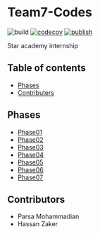 # Team7-Codes
![build](https://github.com/Star-Academy/Team7-Codes/workflows/build/badge.svg?branch=master)
[![codecov](https://codecov.io/gh/Star-Academy/Team7-Codes/branch/master/graph/badge.svg)](https://codecov.io/gh/Star-Academy/Team7-Codes)
[![publish](https://github.com/Star-Academy/Team7-Codes/workflows/publish/badge.svg?branch=1.0.0-beta)](https://www.nuget.org/packages/StarAcademy.Team7.StarFinder/)

Star academy internship 

## Table of contents
- [Phases](#Phases)
- [Contributers](#Contributers)

## Phases
- [Phase01](https://github.com/Star-Academy/codestar-internship/blob/master/Projects/Phase01-Search.md)
- [Phase02](https://github.com/Star-Academy/codestar-internship/blob/master/Projects/Phase02-CodeReview.md)
- [Phase03](https://github.com/Star-Academy/codestar-internship/blob/master/Projects/Phase03-UnitTest.md)
- [Phase04](https://github.com/Star-Academy/codestar-internship/blob/master/Projects/Phase04-CSharp/Phase04-CSharp.md)
- [Phase05](https://github.com/Star-Academy/codestar-internship/blob/master/Projects/Phase05-TDD/Phase05-TDD.md)
- [Phase06](https://github.com/Star-Academy/codestar-internship/blob/master/Projects/Phase06-CICD/Phase06-CICD.md)
- [Phase07](https://github.com/Star-Academy/codestar-internship/blob/master/Projects/Phase07-Elasticsearch/Phase07-Elasticsearch.md)

## Contributors
- Parsa Mohammadian
- Hassan Zaker
